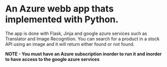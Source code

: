 # An Azure webb app thats implemented with Python.
The app is done with Flask, Jinja and google azure services such as Translator and Image Recognition. You can search for a product in a stock API using an image and it will return either found or not found.

__NOTE - You must have an Azure subscription inorder to run it and inorder to have access to the google azure services__
